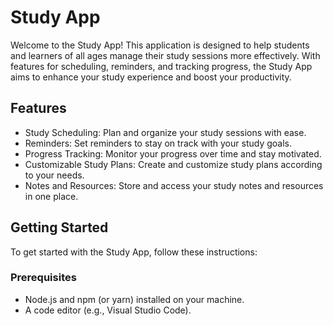 # Study App
Welcome to the Study App! This application is designed to help students and learners of all ages manage their study sessions more effectively. With features for scheduling, reminders, and tracking progress, the Study App aims to enhance your study experience and boost your productivity.

## Features
- Study Scheduling: Plan and organize your study sessions with ease.
- Reminders: Set reminders to stay on track with your study goals.
- Progress Tracking: Monitor your progress over time and stay motivated.
- Customizable Study Plans: Create and customize study plans according to your needs.
- Notes and Resources: Store and access your study notes and resources in one place.
## Getting Started
To get started with the Study App, follow these instructions:

### Prerequisites
- Node.js and npm (or yarn) installed on your machine.
- A code editor (e.g., Visual Studio Code).
